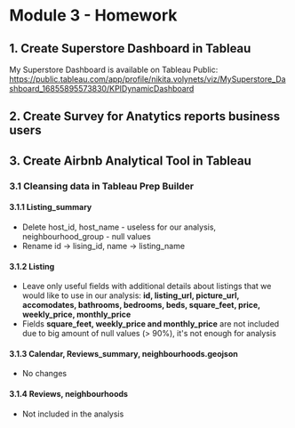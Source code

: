 # Module 3 - Homework

## 1. Create Superstore Dashboard in Tableau

My Superstore Dashboard is available on Tableau Public: https://public.tableau.com/app/profile/nikita.volynets/viz/MySuperstore_Dashboard_16855895573830/KPIDynamicDashboard



## 2. Create Survey for Anatytics reports business users


## 3. Create Airbnb Analytical Tool in Tableau

### 3.1 Cleansing data in Tableau Prep Builder

#### 3.1.1 Listing_summary

* Delete host_id, host_name - useless for our analysis, neighbourhood_group - null values
* Rename id -> lising_id, name -> listing_name

#### 3.1.2 Listing

* Leave only useful fields with additional details about listings that we would like to use in our analysis: 
**id, listing_url, picture_url, accomodates, bathrooms, bedrooms, beds, square_feet, price, weekly_price, monthly_price**
* Fields **square_feet, weekly_price and monthly_price** are not included due to big amount of null values (> 90%), it's not enough for analysis

#### 3.1.3 Calendar, Reviews_summary, neighbourhoods.geojson

* No changes

#### 3.1.4 Reviews, neighbourhoods

* Not included in the analysis
